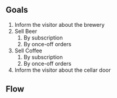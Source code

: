 ## Goals
1. Inform the visitor about the brewery
2. Sell Beer
	1. By subscription
	2. By once-off orders
3. Sell Coffee
	1. By subscription
	2. By once-off orders
4. Inform the visitor about the cellar door

## Flow
